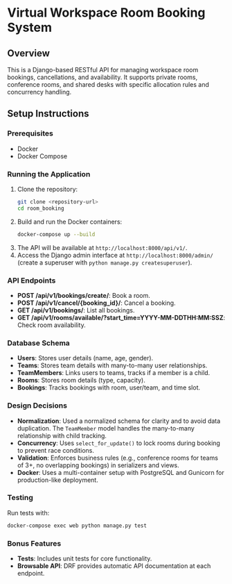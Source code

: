# Virtual Workspace Room Booking System

## Overview
This is a Django-based RESTful API for managing workspace room bookings, cancellations, and availability. It supports private rooms, conference rooms, and shared desks with specific allocation rules and concurrency handling.

## Setup Instructions

### Prerequisites
- Docker
- Docker Compose

### Running the Application
1. Clone the repository:
   ```bash
   git clone <repository-url>
   cd room_booking
   ```
2. Build and run the Docker containers:
   ```bash
   docker-compose up --build
   ```
3. The API will be available at `http://localhost:8000/api/v1/`.
4. Access the Django admin interface at `http://localhost:8000/admin/` (create a superuser with `python manage.py createsuperuser`).

### API Endpoints
- **POST /api/v1/bookings/create/**: Book a room.
- **POST /api/v1/cancel/{booking_id}/**: Cancel a booking.
- **GET /api/v1/bookings/**: List all bookings.
- **GET /api/v1/rooms/available/?start_time=YYYY-MM-DDTHH:MM:SSZ**: Check room availability.

### Database Schema
- **Users**: Stores user details (name, age, gender).
- **Teams**: Stores team details with many-to-many user relationships.
- **TeamMembers**: Links users to teams, tracks if a member is a child.
- **Rooms**: Stores room details (type, capacity).
- **Bookings**: Tracks bookings with room, user/team, and time slot.

### Design Decisions
- **Normalization**: Used a normalized schema for clarity and to avoid data duplication. The `TeamMember` model handles the many-to-many relationship with child tracking.
- **Concurrency**: Uses `select_for_update()` to lock rooms during booking to prevent race conditions.
- **Validation**: Enforces business rules (e.g., conference rooms for teams of 3+, no overlapping bookings) in serializers and views.
- **Docker**: Uses a multi-container setup with PostgreSQL and Gunicorn for production-like deployment.

### Testing
Run tests with:
```bash
docker-compose exec web python manage.py test
```

### Bonus Features
- **Tests**: Includes unit tests for core functionality.
- **Browsable API**: DRF provides automatic API documentation at each endpoint.